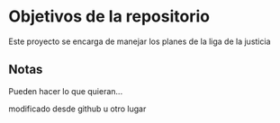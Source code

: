 # Objetivos de la repositorio

Este proyecto se encarga de manejar los planes de la liga de la justicia


## Notas
Pueden hacer lo que quieran...

modificado desde github u otro lugar

